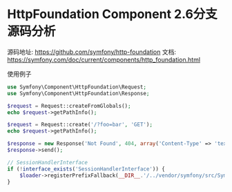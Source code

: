 HttpFoundation Component 2.6分支源码分析
========================
源码地址: https://github.com/symfony/http-foundation
文档: https://symfony.com/doc/current/components/http_foundation.html

使用例子
```php
use Symfony\Component\HttpFoundation\Request;
use Symfony\Component\HttpFoundation\Response;

$request = Request::createFromGlobals();
echo $request->getPathInfo();
```


```php
$request = Request::create('/?foo=bar', 'GET');
echo $request->getPathInfo();
```


```php
$response = new Response('Not Found', 404, array('Content-Type' => 'text/plain'));
$response->send();
```


```php
// SessionHandlerInterface
if (!interface_exists('SessionHandlerInterface')) {
    $loader->registerPrefixFallback(__DIR__.'/../vendor/symfony/src/Symfony/Component/HttpFoundation/Resources/stubs');
}
```

